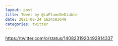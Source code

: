 ```yaml
--- 
layout: post 
title: Tweet by @LaPlumeDeDiable 
date: 2021-06-24 1624583649 
categories: twitter 
--- 
```

https://twitter.com/o/status/1408231920492814337